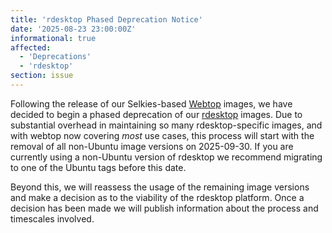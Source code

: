 ```yaml
---
title: 'rdesktop Phased Deprecation Notice'
date: '2025-08-23 23:00:00Z'
informational: true
affected:
  - 'Deprecations'
  - 'rdesktop'
section: issue
---
```


Following the release of our Selkies-based [Webtop](https://github.com/linuxserver/docker-webtop) images, we have decided to begin a phased deprecation of our [rdesktop](https://github.com/linuxserver/docker-rdesktop) images. Due to substantial overhead in maintaining so many rdesktop-specific images, and with webtop now covering *most* use cases, this process will start with the removal of all non-Ubuntu image versions on 2025-09-30. If you are currently using a non-Ubuntu version of rdesktop we recommend migrating to one of the Ubuntu tags before this date.

Beyond this, we will reassess the usage of the remaining image versions and make a decision as to the viability of the rdesktop platform. Once a decision has been made we will publish information about the process and timescales involved.
